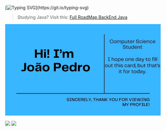 [![Typing SVG](https://readme-typing-svg.herokuapp.com/?color=5cbcbd&size=35&center=true&vCenter=true&width=1000&lines=Be+Welcome!)](https://git.io/typing-svg)

> Studying Java? Visit this: [Full RoadMap BackEnd Java](https://github.com/joao-pedro-angelo/Java-BackEnd-RoadMap)

![my-profile](/imagens/myprofile.jpg)


<div>
   <a href="https://instagram.com/joao-pedro-carneiro-angelo" target="_blank"><img src="https://img.shields.io/badge/-Instagram-%23E4405F?style=for-the-badge&logo=instagram&logoColor=white" target="_blank"></a>
  <a href = "mailto:carneiroangelojoaopedro@gmail.com"><img src="https://img.shields.io/badge/-Gmail-%23333?style=for-the-badge&logo=gmail&logoColor=white" target="_blank"></a>
</div>



